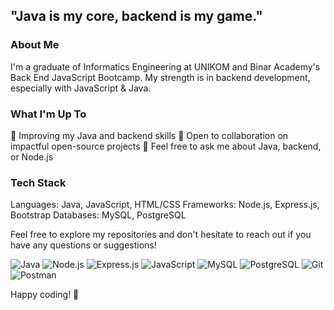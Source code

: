 ## "Java is my core, backend is my game."

### About Me
I'm a graduate of Informatics Engineering at UNIKOM and Binar Academy's Back End JavaScript Bootcamp. My strength is in backend development, especially with JavaScript & Java.

### What I'm Up To
🔧 Improving my Java and backend skills
🤝 Open to collaboration on impactful open-source projects
💬 Feel free to ask me about Java, backend, or Node.js

### Tech Stack
Languages: Java, JavaScript, HTML/CSS
Frameworks: Node.js, Express.js, Bootstrap
Databases: MySQL, PostgreSQL

Feel free to explore my repositories and don't hesitate to reach out if you have any questions or suggestions!

![Java](https://img.shields.io/badge/Java-007396?style=for-the-badge&logo=java&logoColor=white)
![Node.js](https://img.shields.io/badge/Node.js-339933?style=for-the-badge&logo=nodedotjs&logoColor=white)
![Express.js](https://img.shields.io/badge/Express.js-000000?style=for-the-badge&logo=express&logoColor=white)
![JavaScript](https://img.shields.io/badge/JavaScript-F7DF1E?style=for-the-badge&logo=javascript&logoColor=black)
![MySQL](https://img.shields.io/badge/MySQL-4479A1?style=for-the-badge&logo=mysql&logoColor=white)
![PostgreSQL](https://img.shields.io/badge/PostgreSQL-4169E1?style=for-the-badge&logo=postgresql&logoColor=white)
![Git](https://img.shields.io/badge/Git-F05032?style=for-the-badge&logo=git&logoColor=white)
![Postman](https://img.shields.io/badge/Postman-FF6C37?style=for-the-badge&logo=postman&logoColor=white)

Happy coding! 🚀
